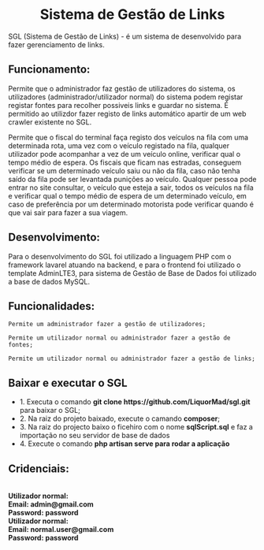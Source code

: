 <h1 align="center"> Sistema de Gestão de Links </h1>


SGL (Sistema de Gestão de Links) - é um sistema de desenvolvido para fazer gerenciamento de links.
<h2> Funcionamento:  </h2>


  Permite que o administrador faz gestão de utilizadores do sistema, os utilizadores (administrador/utilizador normal) do sistema podem registar registar fontes para recolher possiveis links e guardar no sistema. É permitido ao utilizdor fazer registo de links automático apartir de um web crawler existente no SGL. 

  Permite que o fiscal do terminal faça registo dos veículos na fila com uma determinada rota, uma vez com o veículo registado na fila, qualquer utilizador pode acompanhar a vez de um veículo online, verificar qual o tempo médio de espera. Os fiscais que ficam nas estradas, conseguem verificar se um determinado veículo saiu ou não da fila, caso não tenha saído da fila pode ser levantada punições ao veículo. 
Qualquer pessoa pode entrar no site consultar, o veículo que esteja a sair, todos os veículos na fila e verificar qual o tempo médio de espera de um determinado veículo, em caso de preferência por um determinado motorista pode verificar quando é que vai sair para fazer a sua viagem.

<h2> Desenvolvimento:  </h2>


  Para o desenvolvimento do SGL foi utilizado a linguagem PHP com o framework lavarel atuando na backend, e para o frontend foi utilizado o template AdminLTE3, para sistema de Gestão de Base de Dados foi utilizado a base de dados MySQL.
 
 <h2> Funcionalidades: </h2>
 
    Permite um administrador fazer a gestão de utilizadores;
    
    Permite um utilizador normal ou administrador fazer a gestão de fontes;
    
    Permite um utilizador normal ou administrador fazer a gestão de links;    
 
  <h2> Baixar e executar o SGL </h2>
    <ul>
        <li>1. Executa o comando <b> git clone https://github.com/LiquorMad/sgl.git</b> para baixar o SGL;</li>
        <li>2. Na raiz do projeto baixado, execute o camando <b>composer</b>;</li>
        <li>3. Na raiz do projecto baixo o ficehiro com o nome  <b>sqlScript.sql</b>  e faz a importação no seu servidor de base de dados </li>
        <li>4. Execute o comando <b>php artisan serve<b/> para rodar a aplicação </li>
    </ul>
	<h2>Cridenciais:</h2><br>
		<b>Utilizador normal:</b><br>
			<b>Email:</b> admin@gmail.com<br>
			<b>Password:</b> password<br>
		<b>Utilizador normal:</b><br>
			<b>Email:</b> normal.user@gmail.com<br>
			<b>Password:</b> password<br>
  
